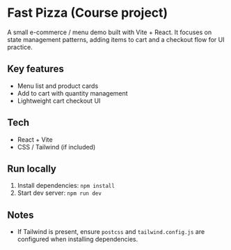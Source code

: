 ﻿# Fast Pizza (Course project)

A small e-commerce / menu demo built with Vite + React. It focuses on state management patterns, adding items to cart and a checkout flow for UI practice.

## Key features

- Menu list and product cards
- Add to cart with quantity management
- Lightweight cart checkout UI

## Tech

- React + Vite
- CSS / Tailwind (if included)

## Run locally

1. Install dependencies: `npm install`
2. Start dev server: `npm run dev`

## Notes

- If Tailwind is present, ensure `postcss` and `tailwind.config.js` are configured when installing dependencies.
